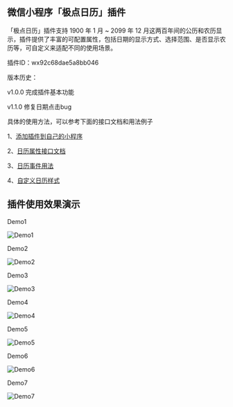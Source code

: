 ## 微信小程序「极点日历」插件

「极点日历」插件支持 1900 年 1 月 ~ 2099 年 12 月这两百年间的公历和农历显示，插件提供了丰富的可配置属性，包括日期的显示方式、选择范围、是否显示农历等，可自定义来适配不同的使用场景。

插件ID：wx92c68dae5a8bb046

版本历史：

v1.0.0 完成插件基本功能

v1.1.0 修复日期点击bug

具体的使用方法，可以参考下面的接口文档和用法例子

1、[添加插件到自己的小程序](https://github.com/czcaiwj/calendar/wiki/%E6%B7%BB%E5%8A%A0%E6%8F%92%E4%BB%B6%E5%88%B0%E8%87%AA%E5%B7%B1%E7%9A%84%E5%B0%8F%E7%A8%8B%E5%BA%8F)

2、[日历属性接口文档](https://github.com/czcaiwj/calendar/wiki/%E6%97%A5%E5%8E%86%E5%B1%9E%E6%80%A7%E6%8E%A5%E5%8F%A3%E6%96%87%E6%A1%A3)

3、[日历事件用法](https://github.com/czcaiwj/calendar/wiki/%E6%97%A5%E5%8E%86%E4%BA%8B%E4%BB%B6%E7%94%A8%E6%B3%95)

4、[自定义日历样式](https://github.com/czcaiwj/calendar/wiki/自定义日历样式)

## 插件使用效果演示

Demo1

![Demo1](http://imcoding.org/Public/resource/img/calendar/demo1.jpg)

Demo2

![Demo2](http://imcoding.org/Public/resource/img/calendar/demo2.jpg)

Demo3

![Demo3](http://imcoding.org/Public/resource/img/calendar/demo3.jpg)

Demo4

![Demo4](http://imcoding.org/Public/resource/img/calendar/demo4.jpg)

Demo5

![Demo5](http://imcoding.org/Public/resource/img/calendar/demo5.jpg)

Demo6

![Demo6](http://imcoding.org/Public/resource/img/calendar/demo6.jpg)

Demo7

![Demo7](http://imcoding.org/Public/resource/img/calendar/demo7.jpg)
